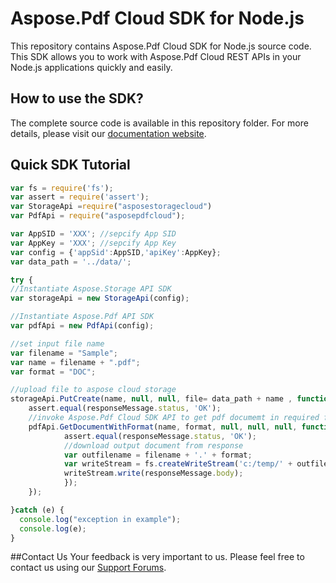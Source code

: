 # Aspose.Pdf Cloud SDK for Node.js

This repository contains Aspose.Pdf Cloud SDK for Node.js source code. This SDK allows you to work with Aspose.Pdf Cloud REST APIs in your Node.js applications quickly and easily. 

## How to use the SDK?

The complete source code is available in this repository folder. For more details, please visit our [documentation website](http://www.aspose.com/docs/display/pdfcloud/Available+SDKs).

## Quick SDK Tutorial
```javascript
var fs = require('fs');
var assert = require('assert');
var StorageApi =require("asposestoragecloud")
var PdfApi = require("asposepdfcloud");

var AppSID = 'XXX'; //sepcify App SID
var AppKey = 'XXX'; //sepcify App Key
var config = {'appSid':AppSID,'apiKey':AppKey};
var data_path = '../data/';

try {
//Instantiate Aspose.Storage API SDK
var storageApi = new StorageApi(config);

//Instantiate Aspose.Pdf API SDK
var pdfApi = new PdfApi(config);

//set input file name
var filename = "Sample";
var name = filename + ".pdf";
var format = "DOC";

//upload file to aspose cloud storage
storageApi.PutCreate(name, null, null, file= data_path + name , function(responseMessage) {
	assert.equal(responseMessage.status, 'OK');
	//invoke Aspose.Pdf Cloud SDK API to get pdf documemt in required format  
	pdfApi.GetDocumentWithFormat(name, format, null, null, null, function(responseMessage) {
			assert.equal(responseMessage.status, 'OK');		
			//download output document from response
			var outfilename = filename + '.' + format;
			var writeStream = fs.createWriteStream('c:/temp/' + outfilename);
			writeStream.write(responseMessage.body);
			});
	});

}catch (e) {
  console.log("exception in example");
  console.log(e);
}
```

##Contact Us
Your feedback is very important to us. Please feel free to contact us using our [Support Forums](https://www.aspose.com/community/forums/).
